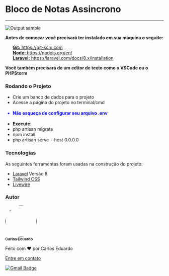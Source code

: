 <h1>Bloco de Notas Assincrono</h1>
<hr>

![Output sample](https://j.gifs.com/L7NXD4.gif)
<p style="font-weight: bold">Antes de começar você precisará ter instalado em sua máquina o seguite:</p>
<ul>
    <a href="https://git-scm.com"><span style="font-weight: bold">Git:</span> https://git-scm.com</a>    
    <br>    
    <a href="https://nodejs.org/en/"><span style="font-weight: bold">Node:</span> https://nodejs.org/en/</a>
    <br>
    <a href="https://laravel.com/docs/8.x/installation"><span style="font-weight: bold">Laravel:</span> https://laravel.com/docs/8.x/installation</a>
    <br>
</ul>

<p style="font-weight: bold">Você também precisará de um editor de texto como o VSCode ou o PHPStorm</p>

### Rodando o Projeto

<ul>
    <li>Crie um banco de dados para o projeto</li>
    <li>Acesse a página do projeto no terminal/cmd</li>
    <br />
    <li style="color: blue; font-weight: bold">Não esqueça de configurar seu arquivo .env</li>
    <br>
    <li style="font-weight: bold">Execute:</li>
    <li>php artisan migrate</li>
    <li>npm install</li>
    <li>php artisan serve --host 0.0.0.0</li>
</ul>

### Tecnologias

<p>As seguintes ferramentas foram usadas na construção do projeto:</p>
<ul>
    <li><a href="https://laravel.com/docs/8.x">Laravel</a> Versão 8</li>
    <li><a href="https://tailwindcss.com/">Tailwind CSS</a></li>
    <li><a href="https://laravel-livewire.com/">Livewire</a></li>
</ul>

### Autor

<a href="">
 <img style="border-radius: 50%;" src="https://avatars.githubusercontent.com/u/50811913?s=460&u=e1c04894465fe053a294c52018828a33e47d1dd4&v=4" width="100px;" alt=""/>
 <br />
 <sub><b>Carlos Eduardo</b></sub></a>


Feito com ❤️ por Carlos Eduardo

<a href="mailto:carloseduardodiasbatista@gmail.com">Entre em contato</a>

[![Gmail Badge](https://img.shields.io/badge/-carloseduardodiasbatista@gmail.com-c14438?style=flat-square&logo=Gmail&logoColor=white&link=mailto:carloseduardodiasbatista@gmail.com)](mailto:carloseduardodiasbatista@gmail.com)
